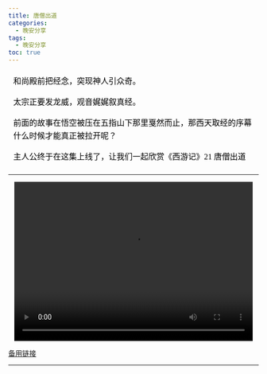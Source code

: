```yaml
---
title: 唐僧出道 
categories:
  - 晚安分享
tags:
  - 晚安分享
toc: true 
---
```



<!-- 
和尚殿前把经念，突现神人引众奇。

太宗正要发龙威，观音娓娓叙真经。

前面的故事在悟空被压在五指山下那里戛然而止，那西天取经的序幕什么时候才能真正被拉开呢？

主人公终于在这集上线了，让我们一起欣赏《西游记》21 唐僧出道  -->


<section id="nice" data-tool="mdnice编辑器" data-website="https://www.mdnice.com" style="font-size: 16px; color: black; padding: 0 10px; line-height: 1.6; word-spacing: 0px; letter-spacing: 0px; word-break: break-word; word-wrap: break-word; text-align: left; font-family: Optima-Regular, Optima, PingFangSC-light, PingFangTC-light, 'PingFang SC', Cambria, Cochin, Georgia, Times, 'Times New Roman', serif;"><p data-tool="mdnice编辑器" style="font-size: 16px; padding-top: 8px; padding-bottom: 8px; margin: 0; line-height: 26px; color: black;">和尚殿前把经念，突现神人引众奇。</p>
<p data-tool="mdnice编辑器" style="font-size: 16px; padding-top: 8px; padding-bottom: 8px; margin: 0; line-height: 26px; color: black;">太宗正要发龙威，观音娓娓叙真经。</p>
<p data-tool="mdnice编辑器" style="font-size: 16px; padding-top: 8px; padding-bottom: 8px; margin: 0; line-height: 26px; color: black;">前面的故事在悟空被压在五指山下那里戛然而止，那西天取经的序幕什么时候才能真正被拉开呢？</p>
<p data-tool="mdnice编辑器" style="font-size: 16px; padding-top: 8px; padding-bottom: 8px; margin: 0; line-height: 26px; color: black;">主人公终于在这集上线了，让我们一起欣赏《西游记》21 唐僧出道</p>
</section>


---

<p style="text-align:center">
   <video width="480" height="320" controls>
       <source src="/video/118.mp4">
   </video>
</p>
 <p><a href="/video/118.mp4">备用链接</a></p>
 
---






